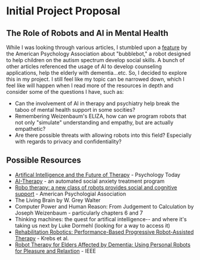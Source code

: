 # Initial Project Proposal
## The Role of Robots and AI in Mental Health 

While I was looking through various articles, I stumbled upon a [feature](https://www.apa.org/monitor/2015/06/robo-therapy) by the American Psychology Association about "bubblebot," a robot designed to help children on the autism spectrum develop social skills. A bunch of other articles referenced the usage of AI to develop counseling applications, help the elderly with dementia...etc. So, I decided to explore this in my project. I still feel like my topic can be narrowed down, which I feel like will happen when I read more of the resources in depth and consider some of the questions I have, such as:

* Can the involvement of AI in therapy and psychiatry help break the taboo of mental health support in some socities? 
* Remembering Weizenbaum's ELIZA, how can we program robots that not only "simulate" understanding and empathy, but are actually empathetic? 
* Are there possible threats with allowing robots into this field? Especially with regards to privacy and confidentiality? 

## Possible Resources
* [Artifical Intelligence and the Future of Therapy](https://www.psychologytoday.com/us/blog/man-talks-machine/201404/artificial-intelligence-and-the-future-therapy) - Psychology Today
* [AI-Therapy](https://www.ai-therapy.com/) - an automated social anxiety treatment program
* [Robo therapy: a new class of robots provides social and cognitive support](https://www.apa.org/monitor/2015/06/robo-therapy) - American Psychologial Association
* The Living Brain by W. Grey Walter
* Computer Power and Human Reason: From Judgement to Calculation by Joseph Weizenbaum - particularly chapters 6 and 7 
* Thinking machines: the quest for artifical intelligence-- and where it's taking us next by Luke Dormehl (looking for a way to access it)
* [Rehabilitation Robotics: Performance-Based Progressive Robot-Assisted Therapy](https://link.springer.com/content/pdf/10.1023/A:1024494031121.pdf) - Krebs et al. 
* [Robot Therapy for Elders Affected by Dementia: Using Personal Robots for Pleasure and Relaxtion](https://ieeexplore.ieee.org/stamp/stamp.jsp?arnumber=4558139) - IEEE
